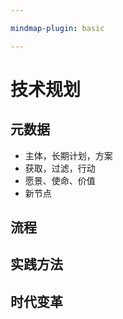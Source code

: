 ```yaml
---

mindmap-plugin: basic

---
```


# 技术规划

## 元数据
- 主体，长期计划，方案
- 获取，过滤，行动
- 愿景、使命、价值
- 新节点

## 流程

## 实践方法

## 时代变革